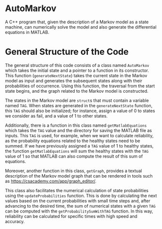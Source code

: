 # AutoMarkov
A C++ program that, given the description of a Markov model as a state machine, can numerically solve the model and also generate the differential equations in MATLAB.

# General Structure of the Code

The general structure of this code consists of a class named `AutoMarkov` which takes the initial state and a pointer to a function in its constructor. This function (`generateNextState`) takes the current state in the Markov model as input and generates the subsequent states along with their probabilities of occurrence. Using this function, the traversal from the start state begins, and the graph related to the Markov model is constructed.

The states in the Markov model are `struct`s that must contain a variable named `TAG`. When states are generated in the `generateNextState` function, this `TAG` should also be initialized; for instance, assign a value of 0 to states we consider as fail, and a value of 1 to other states.

Additionally, there is a function in this class named `getMatlabEquations` which takes the `TAG` value and the directory for saving the MATLAB file as inputs. This `TAG` is used, for example, when we want to calculate reliability, as the probability equations related to the healthy states need to be summed. If we have previously assigned a `TAG` value of 1 to healthy states, the function `getMatlabEquations` will sum the healthy states with the `TAG` value of 1 so that MATLAB can also compute the result of this sum of equations.

Moreover, another function in this class, `getGraph`, provides a textual description of the Markov model graph that can be rendered in tools such as https://csacademy.com/app/graph_editor/.

This class also facilitates the numerical calculation of state probabilities using the `updateProbabilities` function. This is done by calculating the next values based on the current probabilities with small time steps and, after advancing to the desired time, the sum of numerical states with a given `TAG` can be computed with the `getProbabilitySumWithTAG` function. In this way, reliability can be calculated for specific times with high speed and accuracy.
